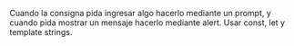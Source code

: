Cuando la consigna pida ingresar algo hacerlo mediante un prompt, y cuando pida mostrar un mensaje hacerlo mediante alert. Usar const, let y template strings.